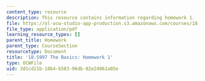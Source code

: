 ```yaml
---
content_type: resource
description: This resource contains information regarding homework 1.
file: https://ol-ocw-studio-app-production.s3.amazonaws.com/courses/18-s997-introduction-to-matlab-programming-fall-2011/3d1cd21b18b4b58396db02e24061a05e_MIT18_S997F11_Homework_1.pdf
file_type: application/pdf
learning_resource_types: []
parent_title: Homework
parent_type: CourseSection
resourcetype: Document
title: '18.S997 The Basics: Homework 1'
type: OCWFile
uid: 3d1cd21b-18b4-b583-96db-02e24061a05e
---
```

